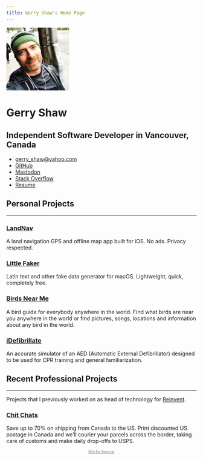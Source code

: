 ```yaml
---
title: Gerry Shaw's Home Page
---
```


<img style="max-width: 33%" src="gerry.jpg" alt="Gerry Shaw">

<hgroup>
  <h1>Gerry Shaw</h1>
  <h2>Independent Software Developer in Vancouver, Canada</h2>
</hgroup>

- [gerry_shaw@yahoo.com](mailto:gerry_shaw@yahoo.com)
- [GitHub](https://github.com/gshaw)
- <a rel="me" href="https://mas.to/@gshaw">Mastodon</a>
- [Stack Overflow](https://stackoverflow.com/users/265940/gerry-shaw)
- [Resume](/resume)

## Personal Projects

---

### [LandNav](/landnav/)

A land navigation GPS and offline map app built for iOS. No ads. Privacy respected.

### [Little Faker](/littlefaker/)

Latin text and other fake data generator for macOS. Lightweight, quick, completely free.

### [Birds Near Me](https://birdsnearme.com)

A bird guide for everybody anywhere in the world. Find what birds are near you anywhere in the world or find pictures, songs, locations and information about any bird in the world.

### [iDefibrillate](/idefibrillate/)

An accurate simulator of an AED (Automatic External Defibrillator) designed to be used for CPR training and general familiarization.

## Recent Professional Projects

---

Projects that I previously worked on as head of technology for [Reinvent](https://reinvent.com).

### [Chit Chats](https://chitchats.com)

Save up to 70% on shipping from Canada to the US. Print discounted US postage in Canada and we’ll courier your parcels across the border, taking care of customs and make daily drop-offs to USPS.

<p style="text-align:center; font-size: 9px">
  <a style="color: #777" href="/spencer">Hint for Spencer</a>
</p>
